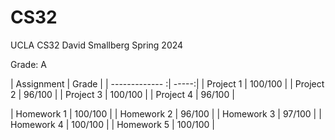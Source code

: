 # CS32

UCLA CS32 David Smallberg Spring 2024

Grade: A

| Assignment | Grade  |
| ------------- :| -----:|
| Project 1 | 100/100 |
| Project 2 | 96/100 |
| Project 3 | 100/100 |
| Project 4 | 96/100 |

| Homework 1 | 100/100 |
| Homework 2 | 96/100 |
| Homework 3 | 97/100 |
| Homework 4 | 100/100 |
| Homework 5 | 100/100 |

